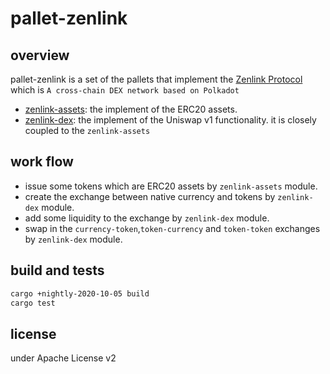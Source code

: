 # pallet-zenlink

## overview
pallet-zenlink is a set of the pallets that implement 
the [Zenlink Protocol](https://zenlink.pro/) which is `A cross-chain DEX network based on Polkadot`

- [zenlink-assets](./assets/README.md): the implement of the ERC20 assets.
- [zenlink-dex](./dex/README.md): the implement of the Uniswap v1 functionality. it is closely coupled to the `zenlink-assets`

## work flow
- issue some tokens which are ERC20 assets by `zenlink-assets` module.
- create the exchange between native currency and tokens by `zenlink-dex` module.
- add some liquidity to the exchange by `zenlink-dex` module.
- swap in the `currency-token`,`token-currency` and `token-token` exchanges by `zenlink-dex` module.

## build and tests

```bash
cargo +nightly-2020-10-05 build
cargo test
```

## license
under Apache License v2
